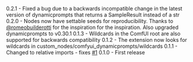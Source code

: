 0.2.1 - Fixed a bug due to a backwards incompatible change in the latest version of dynamicprompts that returns a SampleResult instead of a str
0.2.0 - Nodes now have settable seeds for reproducibility. Thanks to [@romeobuilderotti](https://github.com/romeobuilderotti/) for the inspiration for the inspiration. Also upgraded dynamicprompts to v0.30.1
0.1.3 - Wildcards in the ComfUI root are also supported for backwards compatibility
0.1.2 - The extension now looks for wildcards in custom_nodes/comfyui_dynamicprompts/wildcards
0.1.1 - Changed to relative imports - fixes [#1](https://github.com/adieyal/comfyui-dynamicprompts/issues/1)
0.1.0 - First release
